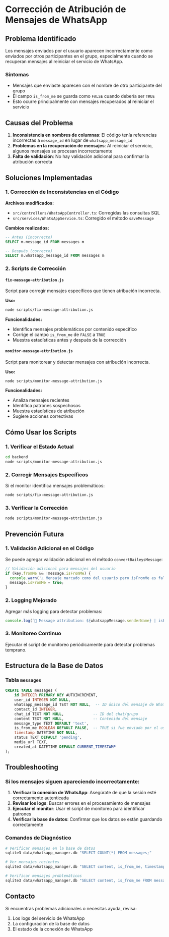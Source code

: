 # Corrección de Atribución de Mensajes de WhatsApp

## Problema Identificado

Los mensajes enviados por el usuario aparecen incorrectamente como enviados por otros participantes en el grupo, especialmente cuando se recuperan mensajes al reiniciar el servicio de WhatsApp.

### Síntomas
- Mensajes que enviaste aparecen con el nombre de otro participante del grupo
- El campo `is_from_me` se guarda como `FALSE` cuando debería ser `TRUE`
- Esto ocurre principalmente con mensajes recuperados al reiniciar el servicio

## Causas del Problema

1. **Inconsistencia en nombres de columnas**: El código tenía referencias incorrectas a `message_id` en lugar de `whatsapp_message_id`
2. **Problemas en la recuperación de mensajes**: Al reiniciar el servicio, algunos mensajes se procesan incorrectamente
3. **Falta de validación**: No hay validación adicional para confirmar la atribución correcta

## Soluciones Implementadas

### 1. Corrección de Inconsistencias en el Código

**Archivos modificados:**
- `src/controllers/WhatsAppController.ts`: Corregidas las consultas SQL
- `src/services/WhatsAppService.ts`: Corregido el método `saveMessage`

**Cambios realizados:**
```sql
-- Antes (incorrecto)
SELECT m.message_id FROM messages m

-- Después (correcto)  
SELECT m.whatsapp_message_id FROM messages m
```

### 2. Scripts de Corrección

#### `fix-message-attribution.js`
Script para corregir mensajes específicos que tienen atribución incorrecta.

**Uso:**
```bash
node scripts/fix-message-attribution.js
```

**Funcionalidades:**
- Identifica mensajes problemáticos por contenido específico
- Corrige el campo `is_from_me` de `FALSE` a `TRUE`
- Muestra estadísticas antes y después de la corrección

#### `monitor-message-attribution.js`
Script para monitorear y detectar mensajes con atribución incorrecta.

**Uso:**
```bash
node scripts/monitor-message-attribution.js
```

**Funcionalidades:**
- Analiza mensajes recientes
- Identifica patrones sospechosos
- Muestra estadísticas de atribución
- Sugiere acciones correctivas

## Cómo Usar los Scripts

### 1. Verificar el Estado Actual
```bash
cd backend
node scripts/monitor-message-attribution.js
```

### 2. Corregir Mensajes Específicos
Si el monitor identifica mensajes problemáticos:
```bash
node scripts/fix-message-attribution.js
```

### 3. Verificar la Corrección
```bash
node scripts/monitor-message-attribution.js
```

## Prevención Futura

### 1. Validación Adicional en el Código
Se puede agregar validación adicional en el método `convertBaileysMessage`:

```javascript
// Validación adicional para mensajes del usuario
if (key.fromMe && !message.isFromMe) {
  console.warn('⚠️ Mensaje marcado como del usuario pero isFromMe es false');
  message.isFromMe = true;
}
```

### 2. Logging Mejorado
Agregar más logging para detectar problemas:

```javascript
console.log(`💬 Message attribution: ${whatsappMessage.senderName} | isFromMe: ${whatsappMessage.isFromMe} | fromMe: ${key.fromMe}`);
```

### 3. Monitoreo Continuo
Ejecutar el script de monitoreo periódicamente para detectar problemas temprano.

## Estructura de la Base de Datos

### Tabla `messages`
```sql
CREATE TABLE messages (
    id INTEGER PRIMARY KEY AUTOINCREMENT,
    user_id INTEGER NOT NULL,
    whatsapp_message_id TEXT NOT NULL,  -- ID único del mensaje de WhatsApp
    contact_id INTEGER,
    chat_id TEXT NOT NULL,             -- ID del chat/grupo
    content TEXT NOT NULL,             -- Contenido del mensaje
    message_type TEXT DEFAULT 'text',
    is_from_me BOOLEAN DEFAULT FALSE,  -- TRUE si fue enviado por el usuario
    timestamp DATETIME NOT NULL,
    status TEXT DEFAULT 'pending',
    media_url TEXT,
    created_at DATETIME DEFAULT CURRENT_TIMESTAMP
);
```

## Troubleshooting

### Si los mensajes siguen apareciendo incorrectamente:

1. **Verificar la conexión de WhatsApp**: Asegúrate de que la sesión esté correctamente autenticada
2. **Revisar los logs**: Buscar errores en el procesamiento de mensajes
3. **Ejecutar el monitor**: Usar el script de monitoreo para identificar patrones
4. **Verificar la base de datos**: Confirmar que los datos se están guardando correctamente

### Comandos de Diagnóstico

```bash
# Verificar mensajes en la base de datos
sqlite3 data/whatsapp_manager.db "SELECT COUNT(*) FROM messages;"

# Ver mensajes recientes
sqlite3 data/whatsapp_manager.db "SELECT content, is_from_me, timestamp FROM messages ORDER BY timestamp DESC LIMIT 10;"

# Verificar mensajes problemáticos
sqlite3 data/whatsapp_manager.db "SELECT content, is_from_me FROM messages WHERE is_from_me = FALSE AND content LIKE '%Vaaaamoooooo%';"
```

## Contacto

Si encuentras problemas adicionales o necesitas ayuda, revisa:
1. Los logs del servicio de WhatsApp
2. La configuración de la base de datos
3. El estado de la conexión de WhatsApp

